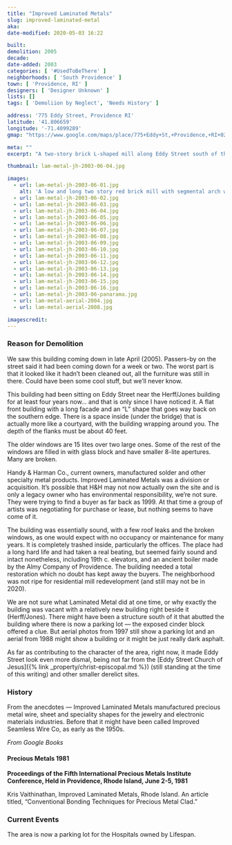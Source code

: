 ```yaml
---
title: "Improved Laminated Metals"
slug: improved-laminated-metal
aka: 
date-modified: 2020-05-03 16:22

built: 
demolition: 2005
decade:
date-added: 2003
categories: [ '#UsedToBeThere' ]
neighborhoods: [ 'South Providence' ]
town: [ 'Providence, RI' ]
designers: [ 'Designer Unknown' ]
lists: []
tags: [ 'Demoliion by Neglect', 'Needs History' ]

address: '775 Eddy Street, Providence RI'
latitude: '41.806659'
longitude: '-71.4099289'
gmap: "https://www.google.com/maps/place/775+Eddy+St,+Providence,+RI+02905/@41.806659,-71.4099289,17z/data=!3m1!4b1!4m5!3m4!1s0x89e445670b474bd5:0x27b982411c4d926d!8m2!3d41.806659!4d-71.4077402"

meta: ""
excerpt: "A two-story brick L-shaped mill along Eddy Street south of the corner of Eddy and Public Streets. In decay for 10 years or more before being razed in 2005."

thumbnail: lam-metal-jh-2003-06-04.jpg

images:
  - url: lam-metal-jh-2003-06-01.jpg
    alt: 'A low and long two story red brick mill with segmental arch windows on the second floor and rectangular windows on the first. Both sets of windows have brick sills. The roof is flat with a decorative brick cornice. On one side of the building is a carriage-style entrance allowing cars or trucks to pass beneath the second floor.'
  - url: lam-metal-jh-2003-06-02.jpg
  - url: lam-metal-jh-2003-06-03.jpg
  - url: lam-metal-jh-2003-06-04.jpg
  - url: lam-metal-jh-2003-06-05.jpg
  - url: lam-metal-jh-2003-06-06.jpg
  - url: lam-metal-jh-2003-06-07.jpg
  - url: lam-metal-jh-2003-06-08.jpg
  - url: lam-metal-jh-2003-06-09.jpg
  - url: lam-metal-jh-2003-06-10.jpg
  - url: lam-metal-jh-2003-06-11.jpg
  - url: lam-metal-jh-2003-06-12.jpg
  - url: lam-metal-jh-2003-06-13.jpg
  - url: lam-metal-jh-2003-06-14.jpg
  - url: lam-metal-jh-2003-06-15.jpg
  - url: lam-metal-jh-2003-06-16.jpg
  - url: lam-metal-jh-2003-06-panarama.jpg
  - url: lam-metal-aerial-2004.jpg
  - url: lam-metal-aerial-2008.jpg

imagescredit:  
---
```


### Reason for Demolition

We saw this building coming down in late April (2005). Passers-by on the street said it had been coming down for a week or two. The worst part is that it looked like it hadn’t been cleaned out, all the furniture was still in there. Could have been some cool stuff, but we’ll never know. 

This building had been sitting on Eddy Street near the Herff/Jones building for at least four years now... and that is only since I have noticed it. A flat front building with a long facade and an “L” shape that goes way back on the southern edge. There is a space inside (under the bridge) that is actually more like a courtyard, with the building wrapping around you. The depth of the flanks must be about 40 feet.

The older windows are 15 lites over two large ones. Some of the rest of the windows are filled in with glass block and have smaller 8-lite apertures. Many are broken. 

Handy & Harman Co., current owners, manufactured solder and other specialty metal products. Improved Laminated Metals was a division or acquisition. It’s possible that H&H may not now actually own the site and is only a legacy owner who has environmental responsibility, we’re not sure. They were trying to find a buyer as far back as 1999. At that time a group of artists was negotiating for purchase or lease, but nothing seems to have come of it.

The building was essentially sound, with a few roof leaks and the broken windows, as one would expect with no occupancy or maintenance for many years. It is completely trashed inside, particularly the offices. The place had a long hard life and had taken a real beating, but seemed fairly sound and intact nonetheless, including 19th c. elevators, and an ancient boiler made by the Almy Company of Providence. The building needed a total restoration which no doubt has kept away the buyers. The neighborhood was not ripe for residential mill redevelopment (and still may not be in 2020). 

We are not sure what Laminated Metal did at one time, or why exactly the building was vacant with a relatively new building right beside it (Herff/Jones). There might have been a structure south of it that abutted the building where there is now a parking lot — the exposed cinder block offered a clue. But aerial photos from 1997 still show a parking lot and an aerial from 1988 might show a building or it might be just really dark asphalt. 

As far as contributing to the character of the area, right now, it made Eddy Street look even more dismal, being not far from the [Eddy Street Church of Jesus]({% link _property/christ-episcopal.md %}) (still standing at the time of this writing) and other smaller derelict sites. 

### History

From the anecdotes — Improved Laminated Metals manufactured precious metal wire, sheet and speciality shapes for the jewelry and electronic materials industries. Before that it might have been called Improved Seamless Wire Co, as early as the 1950s. 

_From Google Books_

#### Precious Metals 1981
**Proceedings of the Fifth International Precious Metals Institute Conference, Held in Providence, Rhode Island, June 2-5, 1981**

Kris Vaithinathan, Improved Laminated Metals, Rhode Island. An article titled, “Conventional Bonding Techniques for Precious Metal Clad.”


### Current Events

The area is now a parking lot for the Hospitals owned by Lifespan. 
